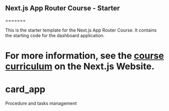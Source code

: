 
## Next.js App Router Course - Starter
=======

This is the starter template for the Next.js App Router Course. It contains the starting code for the dashboard application.

For more information, see the [course curriculum](https://nextjs.org/learn) on the Next.js Website.
=======
# card_app
Procedure and tasks management 
